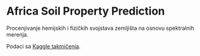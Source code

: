 # Africa Soil Property Prediction

Procenjivanje hemijskih i fizičkih svojstava zemljišta na osnovu spektralnih merenja.

Podaci sa [Kaggle takmičenja](https://www.kaggle.com/c/afsis-soil-properties/data).
